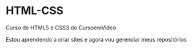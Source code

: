 # HTML-CSS
 Curso de HTML5 e CSS3 do CursoemVideo

Estou aprendendo a criar sites
e agora vou gerenciar meus repositórios